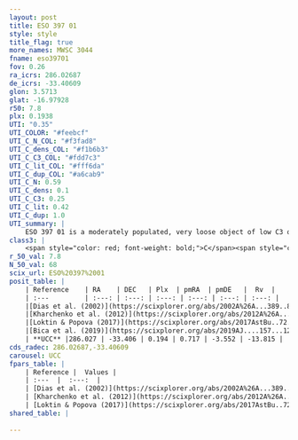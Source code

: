 ```yaml
---
layout: post
title: ESO 397 01
style: style
title_flag: true
more_names: MWSC 3044
fname: eso39701
fov: 0.26
ra_icrs: 286.02687
de_icrs: -33.40609
glon: 3.5713
glat: -16.97928
r50: 7.8
plx: 0.1938
UTI: "0.35"
UTI_COLOR: "#feebcf"
UTI_C_N_COL: "#f3fad8"
UTI_C_dens_COL: "#f1b6b3"
UTI_C_C3_COL: "#fdd7c3"
UTI_C_lit_COL: "#fff6da"
UTI_C_dup_COL: "#a6cab9"
UTI_C_N: 0.59
UTI_C_dens: 0.1
UTI_C_C3: 0.25
UTI_C_lit: 0.42
UTI_C_dup: 1.0
UTI_summary: |
    ESO 397 01 is a moderately populated, very loose object of low C3 quality. It is poorly studied in the literature, with no articles listed in the last 6 years.
class3: |
    <span style="color: red; font-weight: bold;">C</span><span style="color: red; font-weight: bold;">C</span>
r_50_val: 7.8
N_50_val: 68
scix_url: ESO%20397%2001
posit_table: |
    | Reference    | RA    | DEC   | Plx  | pmRA  | pmDE   |  Rv  |
    | :---         | :---: | :---: | :---: | :---: | :---: | :---: |
    |[Dias et al. (2002)](https://scixplorer.org/abs/2002A%26A...389..871D) | 286.038 | -33.385 | -- | -0.5 | -3.65 | -- |
    |[Kharchenko et al. (2012)](https://scixplorer.org/abs/2012A%26A...543A.156K) | 286.027 | -33.395 | -- | -1.97 | -6.48 | -- |
    |[Loktin & Popova (2017)](https://scixplorer.org/abs/2017AstBu..72..257L) | 286.02 | -33.395 | -- | 0.578 | -5.065 | -- |
    |[Bica et al. (2019)](https://scixplorer.org/abs/2019AJ....157...12B) | 286.032 | -33.385 | -- | -- | -- | -- |
    | **UCC** |286.027 | -33.406 | 0.194 | 0.717 | -3.552 | -13.815 | 
cds_radec: 286.02687,-33.40609
carousel: UCC
fpars_table: |
    | Reference |  Values |
    | :---  |  :---:  |
    | [Dias et al. (2002)](https://scixplorer.org/abs/2002A%26A...389..871D) | `E(B-V)=0.19, Dist=1089.0, Age=9.1` |
    | [Kharchenko et al. (2012)](https://scixplorer.org/abs/2012A%26A...543A.156K) | `e_bv=0.874, distance=2207, log_age=8.245` |
    | [Loktin & Popova (2017)](https://scixplorer.org/abs/2017AstBu..72..257L) | `E(B-V)=0.102, Dmod=11.446, logt=9.31` |
shared_table: |
    
---
```

